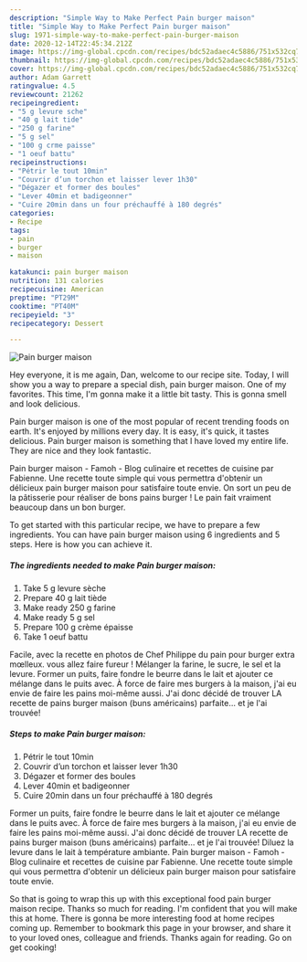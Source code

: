 ```yaml
---
description: "Simple Way to Make Perfect Pain burger maison"
title: "Simple Way to Make Perfect Pain burger maison"
slug: 1971-simple-way-to-make-perfect-pain-burger-maison
date: 2020-12-14T22:45:34.212Z
image: https://img-global.cpcdn.com/recipes/bdc52adaec4c5886/751x532cq70/pain-burger-maison-photo-principale-de-la-recette.jpg
thumbnail: https://img-global.cpcdn.com/recipes/bdc52adaec4c5886/751x532cq70/pain-burger-maison-photo-principale-de-la-recette.jpg
cover: https://img-global.cpcdn.com/recipes/bdc52adaec4c5886/751x532cq70/pain-burger-maison-photo-principale-de-la-recette.jpg
author: Adam Garrett
ratingvalue: 4.5
reviewcount: 21262
recipeingredient:
- "5 g levure sche"
- "40 g lait tide"
- "250 g farine"
- "5 g sel"
- "100 g crme paisse"
- "1 oeuf battu"
recipeinstructions:
- "Pétrir le tout 10min"
- "Couvrir d’un torchon et laisser lever 1h30"
- "Dégazer et former des boules"
- "Lever 40min et badigeonner"
- "Cuire 20min dans un four préchauffé à 180 degrés"
categories:
- Recipe
tags:
- pain
- burger
- maison

katakunci: pain burger maison 
nutrition: 131 calories
recipecuisine: American
preptime: "PT29M"
cooktime: "PT40M"
recipeyield: "3"
recipecategory: Dessert

---
```



![Pain burger maison](https://img-global.cpcdn.com/recipes/bdc52adaec4c5886/751x532cq70/pain-burger-maison-photo-principale-de-la-recette.jpg)

Hey everyone, it is me again, Dan, welcome to our recipe site. Today, I will show you a way to prepare a special dish, pain burger maison. One of my favorites. This time, I'm gonna make it a little bit tasty. This is gonna smell and look delicious.

Pain burger maison is one of the most popular of recent trending foods on earth. It's enjoyed by millions every day. It is easy, it's quick, it tastes delicious. Pain burger maison is something that I have loved my entire life. They are nice and they look fantastic.

Pain burger maison - Famoh - Blog culinaire et recettes de cuisine par Fabienne. Une recette toute simple qui vous permettra d&#39;obtenir un délicieux pain burger maison pour satisfaire toute envie. On sort un peu de la pâtisserie pour réaliser de bons pains burger ! Le pain fait vraiment beaucoup dans un bon burger.


To get started with this particular recipe, we have to prepare a few ingredients. You can have pain burger maison using 6 ingredients and 5 steps. Here is how you can achieve it.

<!--inarticleads1-->

##### The ingredients needed to make Pain burger maison:

1. Take 5 g levure sèche
1. Prepare 40 g lait tiède
1. Make ready 250 g farine
1. Make ready 5 g sel
1. Prepare 100 g crème épaisse
1. Take 1 oeuf battu


Facile, avec la recette en photos de Chef Philippe du pain pour burger extra mœlleux. vous allez faire fureur ! Mélanger la farine, le sucre, le sel et la levure. Former un puits, faire fondre le beurre dans le lait et ajouter ce mélange dans le puits avec. À force de faire mes burgers à la maison, j&#39;ai eu envie de faire les pains moi-même aussi. J&#39;ai donc décidé de trouver LA recette de pains burger maison (buns américains) parfaite… et je l&#39;ai trouvée! 

<!--inarticleads2-->

##### Steps to make Pain burger maison:

1. Pétrir le tout 10min
1. Couvrir d’un torchon et laisser lever 1h30
1. Dégazer et former des boules
1. Lever 40min et badigeonner
1. Cuire 20min dans un four préchauffé à 180 degrés


Former un puits, faire fondre le beurre dans le lait et ajouter ce mélange dans le puits avec. À force de faire mes burgers à la maison, j&#39;ai eu envie de faire les pains moi-même aussi. J&#39;ai donc décidé de trouver LA recette de pains burger maison (buns américains) parfaite… et je l&#39;ai trouvée! Diluez la levure dans le lait à température ambiante. Pain burger maison - Famoh - Blog culinaire et recettes de cuisine par Fabienne. Une recette toute simple qui vous permettra d&#39;obtenir un délicieux pain burger maison pour satisfaire toute envie. 

So that is going to wrap this up with this exceptional food pain burger maison recipe. Thanks so much for reading. I'm confident that you will make this at home. There is gonna be more interesting food at home recipes coming up. Remember to bookmark this page in your browser, and share it to your loved ones, colleague and friends. Thanks again for reading. Go on get cooking!
